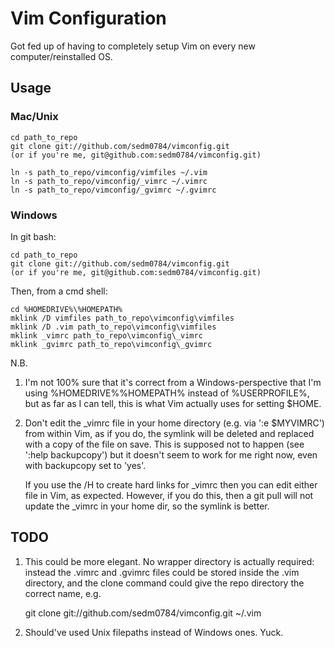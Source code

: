 Vim Configuration
=================

Got fed up of having to completely setup Vim on every new computer/reinstalled OS.

Usage
-----

### Mac/Unix ###

    cd path_to_repo
    git clone git://github.com/sedm0784/vimconfig.git
    (or if you're me, git@github.com:sedm0784/vimconfig.git)

    ln -s path_to_repo/vimconfig/vimfiles ~/.vim
    ln -s path_to_repo/vimconfig/_vimrc ~/.vimrc
    ln -s path_to_repo/vimconfig/_gvimrc ~/.gvimrc

### Windows ###

In git bash:

    cd path_to_repo
    git clone git://github.com/sedm0784/vimconfig.git
    (or if you're me, git@github.com:sedm0784/vimconfig.git)

Then, from a cmd shell:

    cd %HOMEDRIVE%\%HOMEPATH%
    mklink /D vimfiles path_to_repo\vimconfig\vimfiles
    mklink /D .vim path_to_repo\vimconfig\vimfiles
    mklink _vimrc path_to_repo\vimconfig\_vimrc
    mklink _gvimrc path_to_repo\vimconfig\_gvimrc

N.B.

1. I'm not 100% sure that it's correct from a Windows-perspective that I'm using %HOMEDRIVE%\%HOMEPATH% instead of %USERPROFILE%, but as far as I can tell, this is what Vim actually uses for setting $HOME.

2. Don't edit the _vimrc file in your home directory (e.g. via ':e $MYVIMRC') from within Vim, as if you do, the symlink will be deleted and replaced with a copy of the file on save. This is supposed not to happen (see ':help backupcopy') but it doesn't seem to work for me right now, even with backupcopy set to 'yes'.

   If you use the /H to create hard links for _vimrc then you can edit either file in Vim, as expected. However, if you do this, then a git pull will not update the _vimrc in your home dir, so the symlink is better.

TODO
----

1. This could be more elegant. No wrapper directory is actually required: instead the .vimrc and .gvimrc files could be stored inside the .vim directory, and the clone command could give the repo directory the correct name, e.g. 

    git clone git://github.com/sedm0784/vimconfig.git ~/.vim

2. Should've used Unix filepaths instead of Windows ones. Yuck.

